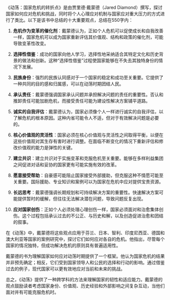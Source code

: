《动荡：国家危机的转折点》是由贾里德·戴蒙德（Jared Diamond）撰写，探讨国家如何应对危机和挑战，同时将个人心理应对机制与国家应对重大压力的方式进行了类比。以下是该书中总结的十大重要观点，总结在550字内：

1. **危机作为变革的催化剂**：戴蒙德认为，正如个人危机可以促使成长和自我改善一样，国家危机可以成为国家重新评估其价值观、结构和政策的催化剂，可能导致变革性改变。

2. **选择性借鉴**：成功的国家向他人学习，选择性地采纳适合其特定文化和历史背景的做法和创新。这种“选择性借鉴”过程使国家能够在不失去其独特身份的情况下发展。

3. **民族身份**：强烈的民族认同感对于一个国家的稳定和成功至关重要。它提供了一种共同的目的感和归属感，可以在动荡时期团结人民。

4. **承认责任**：戴蒙德强调国家承认问题并承担解决问题的责任的重要性。否认和推卸责任可能加剧危机，而接受责任可能为建设性解决方案铺平道路。

5. **诚实的自我评估**：戴蒙德认为，国家必须像个人一样进行诚实的自我评估，以了解危机的根本原因。这种内省可能令人不适，但对于有效解决问题是必要的。

6. **核心价值观的灵活性**：国家必须在核心价值观与灵活性之间取得平衡，以便在这些价值观对其生存有害时进行调整。在面临不断变化的情况下重新评估和修改价值观的能力是弹性的关键。

7. **建立共识**：建立共识对于实施变革和克服危机至关重要。能够在多样利益集团之间促进对话和妥协的国家更有可能实施有效的改革。

8. **愿意接受帮助**：自豪感可能阻止国家接受外部援助，但克服这种不情愿可能至关重要。国际援助、专业知识和案例可以为国家在危机中应对提供宝贵资源。

9. **长远思考**：戴蒙德强调长期规划和可持续解决方案的重要性。快速解决方案可能提供暂时的缓解，但往往无法解决潜在问题，导致问题反复出现。

10. **应对国家创伤**：正如个人必须处理心理创伤一样，国家必须面对和治愈集体创伤。这个过程包括承认过去的不公正、与历史和解，以及创造促进治愈和团结的叙事。

在《动荡》中，戴蒙德将这些观点应用于芬兰、日本、智利、印度尼西亚、德国和澳大利亚等国家的案例研究中，探讨它们如何应对各自的危机。他指出，尽管每个国家的情况独特，但成功解决危机的原则具有普遍适用性。

戴蒙德的书为理解国家如何应对动荡时期提供了一个框架。他认为国家危机的结果并非预先确定；相反，它们受到国家领导人和公民的选择和行动的影响。通过借鉴过去的例子，现代国家可以更有效地应对当前和未来的挑战。

总之，《动荡》提供了一种跨学科的方法来理解国家的韧性和适应能力。戴蒙德的观点鼓励读者考虑国家身份、价值观、历史经验和外部影响之间复杂互动，当他们面对并有可能克服危机时。